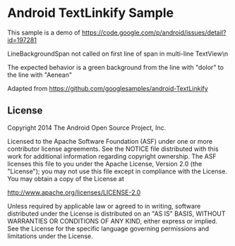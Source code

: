 
Android TextLinkify Sample
===================================

This sample is a demo of https://code.google.com/p/android/issues/detail?id=197281

LineBackgroundSpan not called on first line of span in multi-line TextView\n

The expected behavior is a green background from the line with "dolor" to the line with "Aenean"

Adapted from https://github.com/googlesamples/android-TextLinkify

License
-------

Copyright 2014 The Android Open Source Project, Inc.

Licensed to the Apache Software Foundation (ASF) under one or more contributor
license agreements.  See the NOTICE file distributed with this work for
additional information regarding copyright ownership.  The ASF licenses this
file to you under the Apache License, Version 2.0 (the "License"); you may not
use this file except in compliance with the License.  You may obtain a copy of
the License at

http://www.apache.org/licenses/LICENSE-2.0

Unless required by applicable law or agreed to in writing, software
distributed under the License is distributed on an "AS IS" BASIS, WITHOUT
WARRANTIES OR CONDITIONS OF ANY KIND, either express or implied.  See the
License for the specific language governing permissions and limitations under
the License.
